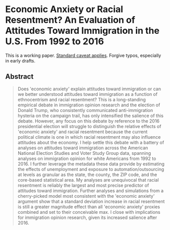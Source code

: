 Economic Anxiety or Racial Resentment? An Evaluation of Attitudes Toward Immigration in the U.S. From 1992 to 2016
=======================================================================

This is a working paper. [Standard caveat applies](https://memegenerator.net/instance/67249972/science-cat-peer-reviewed-or-it-didnt-happen). Forgive typos, especially in early drafts.

## Abstract

> Does 'economic anxiety' explain attitudes toward immigration or can we better understood attitudes toward immigration as a function of ethnocentrism and racial resentment? This is a long-standing empirical debate in immigration opinion research and the election of Donald Trump, who consistently communicated anti-immigration hysteria on the campaign trail, has only intensified the salience of this debate. However, any focus on this debate by reference to the 2016 presidential election will struggle to distinguish the relative effects of 'economic anxiety' and racial resentment because the current political climate is one in which racial resentment may also influence attitudes about the economy. I help settle this debate with a battery of analyses on attitudes toward immigration across the American National Election Studies and Voter Study Group data, spanning analyses on immigration opinion for white Americans from 1992 to 2016. I further leverage the metadata these data provide by estimating the effects of unemployment and exposure to automation/outsourcing at levels as granular as the state, the county, the ZIP code, and the core-based statistical area. My analyses are unequivocal that racial resentment is reliably the largest and most precise predictor of attitudes toward immigration. Further analyses and simulations from a cherry-picked model most consistent with the 'economic anxiety' argument show that a standard deviation increase in racial resentment is still a greater magnitude effect than all 'economic anxiety' proxies combined and set to their conceivable max. I close with implications for immigration opinion research, given its increased salience after 2016.
